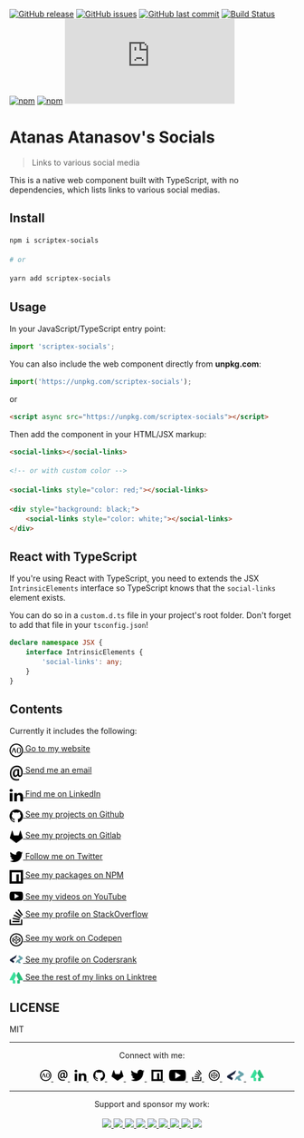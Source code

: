 [![GitHub release](https://img.shields.io/github/release/scriptex/socials.svg)](https://github.com/scriptex/socials/releases/latest)
[![GitHub issues](https://img.shields.io/github/issues/scriptex/socials.svg)](https://github.com/scriptex/socials/issues)
[![GitHub last commit](https://img.shields.io/github/last-commit/scriptex/socials.svg)](https://github.com/scriptex/socials/commits/master)
[![Build Status](https://travis-ci.org/scriptex/socials.svg?branch=master)](https://travis-ci.org/scriptex/socials)
[![npm](https://img.shields.io/npm/dt/scriptex-socials.svg)](https://www.npmjs.com/package/scriptex-socials)
[![npm](https://img.shields.io/npm/v/scriptex-socials.svg)](https://www.npmjs.com/package/scriptex-socials)
[![Analytics](https://ga-beacon.appspot.com/UA-83446952-1/github.com/scriptex/socials/README.md)](https://github.com/scriptex/socials/)

# Atanas Atanasov's Socials

> Links to various social media

This is a native web component built with TypeScript, with no dependencies, which lists links to various social medias.

## Install

```sh
npm i scriptex-socials

# or

yarn add scriptex-socials
```

## Usage

In your JavaScript/TypeScript entry point:

```javascript
import 'scriptex-socials';
```

You can also include the web component directly from **unpkg.com**:

```javascript
import('https://unpkg.com/scriptex-socials');
```

or

```html
<script async src="https://unpkg.com/scriptex-socials"></script>
```

Then add the component in your HTML/JSX markup:

```html
<social-links></social-links>

<!-- or with custom color -->

<social-links style="color: red;"></social-links>

<div style="background: black;">
	<social-links style="color: white;"></social-links>
</div>
```

## React with TypeScript

If you're using React with TypeScript, you need to extends the JSX `IntrinsicElements` interface so TypeScript knows that the `social-links` element exists.

You can do so in a `custom.d.ts` file in your project's root folder. Don't forget to add that file in your `tsconfig.json`!

```typescript
declare namespace JSX {
	interface IntrinsicElements {
		'social-links': any;
	}
}
```

## Contents

Currently it includes the following:

<div>
<a href="https://atanas.info" target="_blank"><img src="https://raw.githubusercontent.com/scriptex/socials/master/styled-assets/logo.svg" alt="Go to my website" width="24" align="top"> Go to my website</a>

<a href="mailto:hi@atanas.info" target="_blank"><img src="https://raw.githubusercontent.com/scriptex/socials/master/styled-assets/email.svg" alt="Send me an email" width="24" align="top"> Send me an email</a>

<a href="https://www.linkedin.com/in/scriptex/" target="_blank"><img src="https://raw.githubusercontent.com/scriptex/socials/master/styled-assets/linkedin.svg" alt="Find me on LinkedIn" width="24" align="top"> Find me on LinkedIn</a>

<a href="https://github.com/scriptex" target="_blank"><img src="https://raw.githubusercontent.com/scriptex/socials/master/styled-assets/github.svg" alt="See my projects on Github" width="24" align="top"> See my projects on Github</a>

<a href="https://gitlab.com/scriptex" target="_blank"><img src="https://raw.githubusercontent.com/scriptex/socials/master/styled-assets/gitlab.svg" alt="See my projects on Gitlab" width="24" align="top"> See my projects on Gitlab</a>

<a href="https://twitter.com/scriptexbg" target="_blank"><img src="https://raw.githubusercontent.com/scriptex/socials/master/styled-assets/twitter.svg" alt="Follow me on Twitter" width="24" align="top"> Follow me on Twitter</a>

<a href="https://www.npmjs.com/~scriptex" target="_blank"><img src="https://raw.githubusercontent.com/scriptex/socials/master/styled-assets/npm.svg" alt="See my packages on NPM" width="24" align="top"> See my packages on NPM</a>

<a href="https://www.youtube.com/user/scriptex" target="_blank"><img src="https://raw.githubusercontent.com/scriptex/socials/master/styled-assets/youtube.svg" alt="See my videos on YouTube" width="24" align="top"> See my videos on YouTube</a>

<a href="https://stackoverflow.com/users/4140082/atanas-atanasov" target="_blank"><img src="https://raw.githubusercontent.com/scriptex/socials/master/styled-assets/stackoverflow.svg" alt="See my profile on StackOverflow" width="24" align="top"> See my profile on StackOverflow</a>

<a href="https://codepen.io/scriptex/" target="_blank"><img src="https://raw.githubusercontent.com/scriptex/socials/master/styled-assets/codepen.svg" alt="See my work on Codepen" width="24" align="top"> See my work on Codepen</a>

<a href="https://profile.codersrank.io/user/scriptex" target="_blank"><img src="https://raw.githubusercontent.com/scriptex/socials/master/styled-assets/codersrank.svg" alt="See my profile on Codersrank" width="24" align="top"> See my profile on Codersrank</a>

<a href="https://linktr.ee/scriptex" target="_blank"><img src="https://raw.githubusercontent.com/scriptex/socials/master/styled-assets/linktree.svg" alt="See the rest of my links on Linktree" width="24" align="top"> See the rest of my links on Linktree</a>
</div>


## LICENSE

MIT

---

<div align="center">
    Connect with me:
</div>

<br />

<div align="center">
    <a href="https://atanas.info">
        <img src="https://raw.githubusercontent.com/scriptex/socials/master/styled-assets/logo.svg" height="20" alt="">
    </a>
    &nbsp;
    <a href="mailto:hi@atanas.info">
        <img src="https://raw.githubusercontent.com/scriptex/socials/master/styled-assets/email.svg" height="20" alt="">
    </a>
    &nbsp;
    <a href="https://www.linkedin.com/in/scriptex/">
        <img src="https://raw.githubusercontent.com/scriptex/socials/master/styled-assets/linkedin.svg" height="20" alt="">
    </a>
    &nbsp;
    <a href="https://github.com/scriptex">
        <img src="https://raw.githubusercontent.com/scriptex/socials/master/styled-assets/github.svg" height="20" alt="">
    </a>
    &nbsp;
    <a href="https://gitlab.com/scriptex">
        <img src="https://raw.githubusercontent.com/scriptex/socials/master/styled-assets/gitlab.svg" height="20" alt="">
    </a>
    &nbsp;
    <a href="https://twitter.com/scriptexbg">
        <img src="https://raw.githubusercontent.com/scriptex/socials/master/styled-assets/twitter.svg" height="20" alt="">
    </a>
    &nbsp;
    <a href="https://www.npmjs.com/~scriptex">
        <img src="https://raw.githubusercontent.com/scriptex/socials/master/styled-assets/npm.svg" height="20" alt="">
    </a>
    &nbsp;
    <a href="https://www.youtube.com/user/scriptex">
        <img src="https://raw.githubusercontent.com/scriptex/socials/master/styled-assets/youtube.svg" height="20" alt="">
    </a>
    &nbsp;
    <a href="https://stackoverflow.com/users/4140082/atanas-atanasov">
        <img src="https://raw.githubusercontent.com/scriptex/socials/master/styled-assets/stackoverflow.svg" height="20" alt="">
    </a>
    &nbsp;
    <a href="https://codepen.io/scriptex/">
        <img src="https://raw.githubusercontent.com/scriptex/socials/master/styled-assets/codepen.svg" width="20" alt="">
    </a>
    &nbsp;
    <a href="https://profile.codersrank.io/user/scriptex">
        <img src="https://raw.githubusercontent.com/scriptex/socials/master/styled-assets/codersrank.svg" height="20" alt="">
    </a>
    &nbsp;
    <a href="https://linktr.ee/scriptex">
        <img src="https://raw.githubusercontent.com/scriptex/socials/master/styled-assets/linktree.svg" height="20" alt="">
    </a>
</div>

---

<div align="center">
Support and sponsor my work:
<br />
<br />
<a href="https://twitter.com/intent/tweet?text=Checkout%20this%20awesome%20developer%20profile%3A&url=https%3A%2F%2Fgithub.com%2Fscriptex&via=scriptexbg&hashtags=software%2Cgithub%2Ccode%2Cawesome" title="Tweet">
	<img src="https://img.shields.io/badge/Tweet-Share_my_profile-blue.svg?logo=twitter&color=38A1F3" />
</a>
<a href="https://paypal.me/scriptex" title="Donate on Paypal">
	<img src="https://img.shields.io/badge/Donate-Support_me_on_PayPal-blue.svg?logo=paypal&color=222d65" />
</a>
<a href="https://revolut.me/scriptex" title="Donate on Revolut">
	<img src="https://img.shields.io/endpoint?url=https://raw.githubusercontent.com/scriptex/scriptex/master/badges/revolut.json" />
</a>
<a href="https://patreon.com/atanas" title="Become a Patron">
	<img src="https://img.shields.io/badge/Become_Patron-Support_me_on_Patreon-blue.svg?logo=patreon&color=e64413" />
</a>
<a href="https://ko-fi.com/scriptex" title="Buy Me A Coffee">
	<img src="https://img.shields.io/badge/Donate-Buy%20me%20a%20coffee-yellow.svg?logo=ko-fi" />
</a>
<a href="https://liberapay.com/scriptex/donate" title="Donate on Liberapay">
	<img src="https://img.shields.io/liberapay/receives/scriptex?label=Donate%20on%20Liberapay&logo=liberapay" />
</a>

<a href="https://img.shields.io/endpoint?url=https://raw.githubusercontent.com/scriptex/scriptex/master/badges/bitcoin.json" title="Donate Bitcoin">
	<img src="https://img.shields.io/endpoint?url=https://raw.githubusercontent.com/scriptex/scriptex/master/badges/bitcoin.json" />
</a>
<a href="https://img.shields.io/endpoint?url=https://raw.githubusercontent.com/scriptex/scriptex/master/badges/etherium.json" title="Donate Etherium">
	<img src="https://img.shields.io/endpoint?url=https://raw.githubusercontent.com/scriptex/scriptex/master/badges/etherium.json" />
</a>
<a href="https://img.shields.io/endpoint?url=https://raw.githubusercontent.com/scriptex/scriptex/master/badges/shiba-inu.json" title="Donate Shiba Inu">
	<img src="https://img.shields.io/endpoint?url=https://raw.githubusercontent.com/scriptex/scriptex/master/badges/shiba-inu.json" />
</a>
</div>
